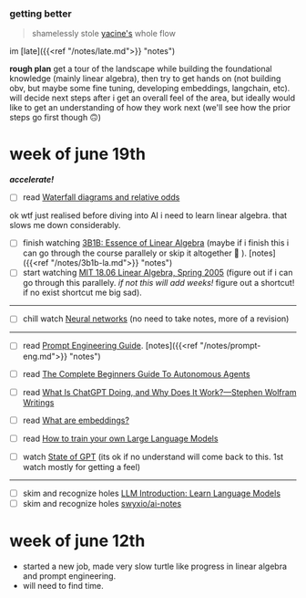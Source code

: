 ### getting better

> shamelessly stole [yacine's](https://yacine.ca/) whole flow

im [late]({{<ref "/notes/late.md">}} "notes")

**rough plan**
get a tour of the landscape while building the foundational knowledge (mainly linear algebra), then try to get hands on (not building obv, but maybe some fine tuning, developing embeddings, langchain, etc). will decide next steps after i get an overall feel of the area, but ideally would like to get an understanding of how they work next (we'll see how the prior steps go first though 🙃)

# week of june 19th
_**accelerate!**_

* [ ] read [Waterfall diagrams and relative odds](https://arbital.com/p/bayes_waterfall_diagram/?l=1x1&pathId=93949)

ok wtf just realised before diving into AI i need to learn linear algebra. that slows me down considerably.
* [ ] finish watching [3B1B: Essence of Linear Algebra](https://www.youtube.com/playlist?list=PLZHQObOWTQDPD3MizzM2xVFitgF8hE_ab) (maybe if i finish this i can go through the course parallely or skip it altogether 🤷 ). [notes]({{<ref "/notes/3b1b-la.md">}} "notes") 
* [ ] start watching [MIT 18.06 Linear Algebra, Spring 2005](https://www.youtube.com/playlist?list=PLE7DDD91010BC51F8) (figure out if i can go through this parallely. _if not this will add weeks!_ figure out a shortcut! if no exist shortcut me big sad).

---
* [ ] chill watch [Neural networks](https://www.youtube.com/playlist?list=PLZHQObOWTQDNU6R1_67000Dx_ZCJB-3pi) (no need to take notes, more of a revision)

---
* [ ] read [Prompt Engineering Guide](https://www.promptingguide.ai/). [notes]({{<ref "/notes/prompt-eng.md">}} "notes")
* [ ] read [The Complete Beginners Guide To Autonomous Agents](https://www.mattprd.com/p/the-complete-beginners-guide-to-autonomous-agents) 
* [ ] read [What Is ChatGPT Doing, and Why Does It Work?—Stephen Wolfram Writings](https://writings.stephenwolfram.com/2023/02/what-is-chatgpt-doing-and-why-does-it-work/)
* [ ] read [What are embeddings?](https://vickiboykis.com/what_are_embeddings/)
* [ ] read [How to train your own Large Language Models](https://blog.replit.com/llm-training)
* [ ] watch [State of GPT](https://www.youtube.com/watch?v=bZQun8Y4L2A) (its ok if no understand will come back to this. 1st watch mostly for getting a feel)


---
* [ ] skim and recognize holes [LLM Introduction: Learn Language Models](https://gist.github.com/rain-1/eebd5e5eb2784feecf450324e3341c8d)
* [ ] skim and recognize holes [swyxio/ai-notes](https://github.com/swyxio/ai-notes/tree/main#top-ai-reads)

# week of june 12th
- started a new job, made very slow turtle like progress in linear algebra and prompt engineering. 
- will need to find time.
